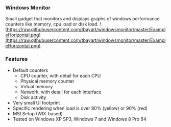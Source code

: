 ### Windows Monitor ###
Small gadget that monitors and displays graphs of windows performance counters like memory, cpu load or disk load.
![https://raw.githubusercontent.com/tbayart/windowsmonitor/master/ExampleHorizontal.png](https://raw.githubusercontent.com/tbayart/windowsmonitor/master/ExampleHorizontal.png)

### Features ###
  * Default counters
    * CPU counter, with detail for each CPU
    * Physical memory counter
    * Virtual memory
    * Network, with detail for each interface
    * Disk activity
  * Very small UI footprint
  * Specific rendering when load is over 80% (yellow) or 90% (red)
  * MSI Setup (WIX-based)
  * Tested on Windows XP SP3, Windows 7 and Windows 8 Pro 64
